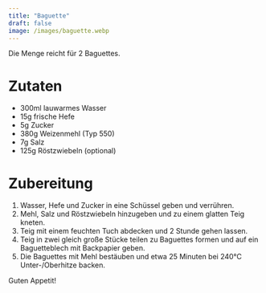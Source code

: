 ```yaml
---
title: "Baguette"
draft: false
image: /images/baguette.webp
---
```


Die Menge reicht für 2 Baguettes.

# Zutaten
- 300ml lauwarmes Wasser
- 15g frische Hefe
- 5g Zucker
- 380g Weizenmehl (Typ 550)
- 7g Salz
- 125g Röstzwiebeln (optional)

# Zubereitung
1. Wasser, Hefe und Zucker in eine Schüssel geben und verrühren.
2. Mehl, Salz und Röstzwiebeln hinzugeben und zu einem glatten Teig kneten.
3. Teig mit einem feuchten Tuch abdecken und 2 Stunde gehen lassen.
4. Teig in zwei gleich große Stücke teilen zu Baguettes formen und auf ein Baguetteblech mit Backpapier geben.
5. Die Baguettes mit Mehl bestäuben und etwa 25 Minuten bei 240°C Unter-/Oberhitze backen.

Guten Appetit!